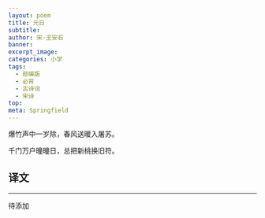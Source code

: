 ```yaml
---
layout: poem
title: 元日
subtitle: 
author: 宋·王安石
banner: 
excerpt_image: 
categories: 小学
tags:
  - 部编版
  - 必背
  - 古诗词
  - 宋诗
top: 
meta: Springfield
---
```


爆竹声中一岁除，春风送暖入屠苏。

千门万户曈曈日，总把新桃换旧符。


## 译文

---

待添加